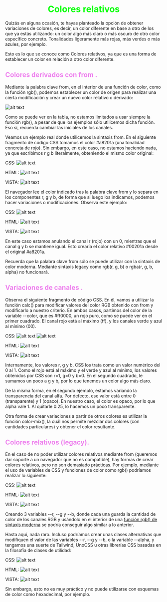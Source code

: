 # <span style="color:lime"><center>Colores relativos</center></span>

Quizás en alguna ocasión, te hayas planteado la opción de obtener variaciones de colores, es decir, un color diferente en base a otro de los que ya estás utilizando: un color algo más claro o más oscuro de otro color específico concreto. Tonalidades ligeramente más rojas, más verdes o más azules, por ejemplo.

Esto es lo que se conoce como Colores relativos, ya que es una forma de establecer un color en relación a otro color diferente.

## <span style="color:violet">Colores derivados con from .</span>
Mediante la palabra clave from, en el interior de una función de color, como la función rgb(), podemos establecer un color de origen para realizar una cierta modificación y crear un nuevo color relativo o derivado:

![alt text](./imagenes-colores-relativos/image.png)

Como se puede ver en la tabla, no estamos limitados a usar siempre la función rgb(), a pesar de que los ejemplos sólo utilicemos dicha función. Eso sí, recuerda cambiar las iniciales de los canales.

Veamos un ejemplo real donde utilicemos la sintaxis from. En el siguiente fragmento de código CSS tomamos el color #a8201a (una tonalidad concreta de rojo). Sin embargo, en este caso, no estamos haciendo nada, ya que escribimos r g b literalmente, obteniendo el mismo color original:

CSS:
![alt text](./imagenes-colores-relativos/image-1.png)

HTML:
![alt text](./imagenes-colores-relativos/image-2.png)

VISTA:
![alt text](./imagenes-colores-relativos/image-3.png)

El navegador lee el color indicado tras la palabra clave from y lo separa en los componentes r, g y b, de forma que si luego los indicamos, podemos hacer variaciones o modificaciones. Observa este ejemplo:

CSS:
![alt text](./imagenes-colores-relativos/image-4.png)

HTML:
![alt text](./imagenes-colores-relativos/image-5.png)

VISTA:
![alt text](./imagenes-colores-relativos/image-6.png)

En este caso estamos anulando el canal r (rojo) con un 0, mientras que el canal g y b se mantiene igual. Esto crearía el color relativo #00201a desde el original #a8201a.

Recuerda que la palabra clave from sólo se puede utilizar con la sintaxis de color moderna. Mediante sintaxis legacy como rgb(r, g, b) o rgba(r, g, b, alpha) no funcionará.

## <span style="color:violet">Variaciones de canales .</span>
Observa el siguiente fragmento de código CSS. En él, vamos a utilizar la función calc() para modificar valores del color RGB obtenido con from y modificarlo a nuestro criterio. En ambos casos, partimos del color de la variable --color, que es #ff0000, un rojo puro, como se puede ver en el primer cuadrado. El canal rojo está al máximo (ff), y los canales verde y azul al mínimo (00).

CSS:
![alt text](./imagenes-colores-relativos/image-7.png)
![alt text](./imagenes-colores-relativos/image-8.png)

HTML:
![alt text](./imagenes-colores-relativos/image-9.png)

VISTA:
![alt text](./imagenes-colores-relativos/image-10.png)

Internamente, los valores r, g y b, CSS los trata como un valor numérico del 0 al 1. Como el rojo está al máximo y el verde y azul al mínimo, los valores obtenidos por CSS son r=1, g=0 y b=0. En el segundo cuadrado, le sumamos un poco a g y b, por lo que tenemos un color algo más claro.

De la misma forma, en el segundo ejemplo, estamos variando la transparencia del canal alfa. Por defecto, ese valor está entre 0 (transparente) y 1 (opaco). En nuestro caso, el color es opaco, por lo que alpha vale 1. Al quitarle 0.25, lo hacemos un poco transparente.

Otra forma de crear variaciones a partir de otros colores es utilizar la función color-mix(), la cuál nos permite mezclar dos colores (con cantidades particulares) y obtener el color resultante.

## <span style="color:violet">Colores relativos (legacy).</span>
En el caso de no poder utilizar colores relativos mediante from (queremos dar soporte a un navegador que no es compatible), hay formas de crear colores relativos, pero no son demasiado prácticas. Por ejemplo, mediante el uso de variables de CSS y funciones de color como rgb() podríamos realizar lo siguiente:

CSS:
![alt text](./imagenes-colores-relativos/image-11.png)

HTML:
![alt text](./imagenes-colores-relativos/image-12.png)

VISTA:
![alt text](./imagenes-colores-relativos/image-13.png)

Creando 3 variables --r, --g y --b, donde cada una guarda la cantidad de color de los canales RGB y usándolo en el interior de una [función rgb() de sintaxis moderna](https://lenguajecss.com/css/colores/funcion-rgb/) se podría conseguir algo similar a lo anterior.

Hasta aquí, nada raro. Incluso podríamos crear unas clases alternativas que modifiquen el valor de las variables --r, --g y --b, o la variable --alpha, y tengamos una suerte de Tailwind, UnoCSS u otras librerías CSS basadas en la filosofía de clases de utilidad:

CSS:
![alt text](./imagenes-colores-relativos/image-14.png)

HTML:
![alt text](./imagenes-colores-relativos/image-15.png)

VISTA:
![alt text](./imagenes-colores-relativos/image-16.png)

Sin embargo, esto no es muy práctico y no puede utilizarse con esquemas de color como hexadecimal, por ejemplo.